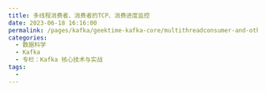 ```yaml
---
title: 多线程消费者、消费者的TCP、消费进度监控
date: 2023-06-18 16:16:00
permalink: /pages/kafka/geektime-kafka-core/multithreadconsumer-and-other/
categories:
  - 数据科学
  - Kafka
  - 专栏：Kafka 核心技术与实战
tags:
  - 
---
```



